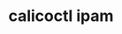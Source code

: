 ---
title: calicoctl ipam
show_read_time: false
show_toc: false
redirect_from: latest/reference/calicoctl/ipam/index
canonical_url: 'https://docs.projectcalico.org/v3.9/reference/calicoctl/ipam/index'
---